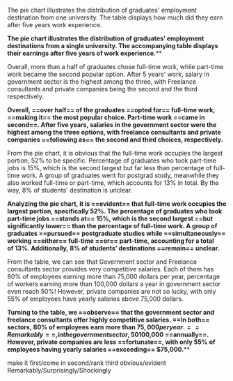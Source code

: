 The pie chart illustrates the distribution of graduates' employment destination from one university. The table displays how much did they earn after five years work experience.

**The pie chart illustrates the distribution of graduates’ employment destinations from a single university. The accompanying table displays their earnings after five years of work experience.****

Overall, more than a half of graduates chose full-time work, while part-time work became the second popular option. After 5 years' work, salary in government sector is the highest among the three, with Freelance consultants and private companies being the second and the third respectively.

**Overall, ==over half== of the graduates ==opted for== full-time work, ==making it== the most popular choice. Part-time work ==came in second==. After five years, salaries in the government sector were the highest among the three options, with freelance consultants and private companies ==following as== the second and third choices, respectively.**

From the pie chart, it is obvious that the full-time work occupies the largest portion, 52% to be specific. Percentage of graduates who took part-time jobs is 15%, which is the second largest but far less than percentage of full-time work. A group of graduates went for postgrad study, meanwhile they also worked full-time or part-time, which accounts for 13% in total. By the way, 8% of students' destination is unclear.

**Analyzing the pie chart, it is ==evident== that full-time work occupies the largest portion, specifically 52%. The percentage of graduates who took part-time jobs ==stands at== 15%, which is the second largest ==but significantly lower== than the percentage of full-time work. A group of graduates ==pursued== postgraduate studies while ==simultaneously== working ==either== full-time ==or== part-time, accounting for a total of 13%. Additionally, 8% of students’ destinations ==remain== unclear.**

From the table, we can see that Government sector and Freelance consultants sector provides very competitive salaries. Each of them has 80% of employees earning more than 75,000 dollars per year, percentage of workers earning more than 100,000 dollars a year in government sector even reach 50%! However, private companies are not so lucky, with only 55% of employees have yearly salaries above 75,000 dollars.

**Turning to the table, we ==observe== that the government sector and freelance consultants offer highly competitive salaries. ==In both== sectors, 80% of employees earn more than $75,000 per year. ==Remarkably==, in the government sector, 50% of workers earn ==over== $100,000 ==annually==. However, private companies are less ==fortunate==, with only 55% of employees having yearly salaries ==exceeding== $75,000.****

make it first/come in second/rank third
obvious/evident
Remarkably/Surprisingly/Shockingly
